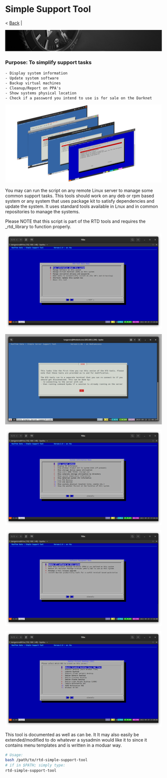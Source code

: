 # Simple Support Tool
< [Back](https://github.com/vonschutter/RTD-Setup/blob/main/README.md) | 

![RTD Blind Install Media Header](Media_files/header-time.jpg "Executing the Script")

###	Purpose: To simplify support tasks 

	- Display system information 
	- Update system software
	- Backup virtual machines 
	- Cleanup/Report on PPA's
	- Show systems physical location 
	- Check if a password you intend to use is for sale on the Darknet

<kbd> ![RTD SSST](Media_files/0-amalgam.png "Main Window") </kbd>

You may can run the script on any remote Linux server to manage some common support tasks. This tools should work on any deb or rpm based system or any system that uses package kit to satisfy dependencies and update the system. It uses standard tools available in Lnux and in common repositories to manage the systems. 

Please NOTE that this script is part of the RTD tools and requires the _rtd_library to function properly. 

<kbd> ![RTD SSST](Media_files/1-main_menu.png) </kbd>

<kbd> ![RTD SSST](Media_files/2-notice.png) </kbd>

<kbd> ![RTD SSST](Media_files/3-info.png) </kbd>

<kbd> ![RTD SSST](Media_files/4-softw.png) </kbd>

<kbd> ![RTD SSST](Media_files/5-vm4.png) </kbd>

This tool is documented as well as can be. It It may also easily be extended/modified to do whatever a sysadmin would like it to since it contains menu templates and is written in a moduar way. 

```bash
# Usage: 
bash /path/to/rtd-simple-support-tool
# if in $PATH; simply type:
rtd-simple-support-tool
```

